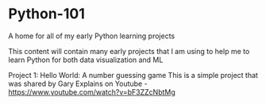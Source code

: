# Python-101
A home for all of my early Python learning projects

This content will contain many early projects that I am using to help me to learn Python for both data visualization and ML

Project 1: Hello World: A number guessing game
This is a simple project that was shared by Gary Explains on Youtube - https://www.youtube.com/watch?v=bF3ZZcNbtMg
